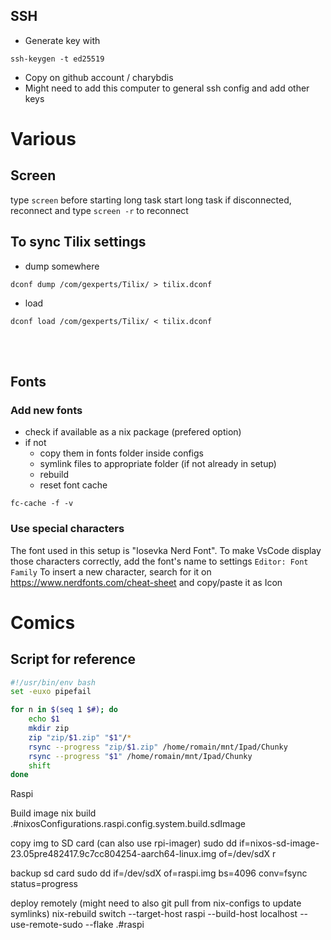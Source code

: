 ## SSH

- Generate key with

```
ssh-keygen -t ed25519
```

- Copy on github account / charybdis
- Might need to add this computer to general ssh config and add other keys
  <br />

# Various

## Screen

type `screen` before starting long task
start long task
if disconnected, reconnect and type `screen -r` to reconnect

## To sync Tilix settings

- dump somewhere

```
dconf dump /com/gexperts/Tilix/ > tilix.dconf
```

- load

```
dconf load /com/gexperts/Tilix/ < tilix.dconf
```

<br />
<br />

## Fonts

### Add new fonts

- check if available as a nix package (prefered option)
- if not
  - copy them in fonts folder inside configs
  - symlink files to appropriate folder (if not already in setup)
  - rebuild
  - reset font cache

```
fc-cache -f -v
```

### Use special characters

The font used in this setup is "Iosevka Nerd Font". To make VsCode display those characters correctly, add the font's
name to settings `Editor: Font Family`
To insert a new character, search for it on https://www.nerdfonts.com/cheat-sheet and copy/paste it as Icon

# Comics

## Script for reference

```bash
#!/usr/bin/env bash
set -euxo pipefail

for n in $(seq 1 $#); do
    echo $1
    mkdir zip
    zip "zip/$1.zip" "$1"/*
    rsync --progress "zip/$1.zip" /home/romain/mnt/Ipad/Chunky
    rsync --progress "$1" /home/romain/mnt/Ipad/Chunky
    shift
done
```

Raspi

Build image
nix build .#nixosConfigurations.raspi.config.system.build.sdImage

copy img to SD card (can also use rpi-imager)
sudo dd if=nixos-sd-image-23.05pre482417.9c7cc804254-aarch64-linux.img of=/dev/sdX r

backup sd card
sudo dd if=/dev/sdX of=raspi.img bs=4096 conv=fsync status=progress

deploy remotely (might need to also git pull from nix-configs to update symlinks)
nix-rebuild switch --target-host raspi --build-host localhost --use-remote-sudo --flake .#raspi
